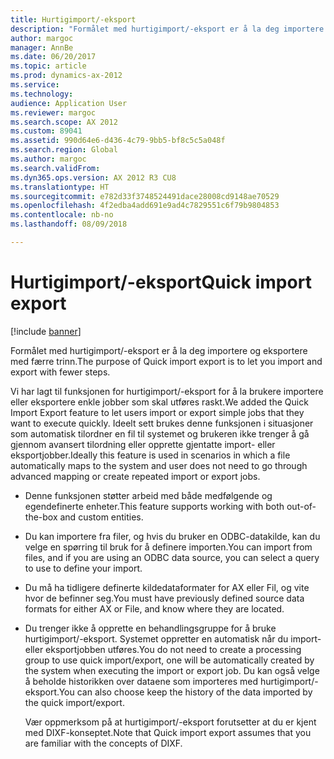 ```yaml
---
title: Hurtigimport/-eksport
description: "Formålet med hurtigimport/-eksport er å la deg importere og eksportere med færre trinn."
author: margoc
manager: AnnBe
ms.date: 06/20/2017
ms.topic: article
ms.prod: dynamics-ax-2012
ms.service: 
ms.technology: 
audience: Application User
ms.reviewer: margoc
ms.search.scope: AX 2012
ms.custom: 89041
ms.assetid: 990d64e6-d436-4c79-9bb5-bf8c5c5a048f
ms.search.region: Global
ms.author: margoc
ms.search.validFrom: 
ms.dyn365.ops.version: AX 2012 R3 CU8
ms.translationtype: HT
ms.sourcegitcommit: e782d33f3748524491dace28008cd9148ae70529
ms.openlocfilehash: 4f2edba4add691e9ad4c7829551c6f79b9804853
ms.contentlocale: nb-no
ms.lasthandoff: 08/09/2018

---
```


# <a name="quick-import-export"></a><span data-ttu-id="eede0-103">Hurtigimport/-eksport</span><span class="sxs-lookup"><span data-stu-id="eede0-103">Quick import export</span></span>

[!include [banner](../../includes/banner.md)]

<span data-ttu-id="eede0-104">Formålet med hurtigimport/-eksport er å la deg importere og eksportere med færre trinn.</span><span class="sxs-lookup"><span data-stu-id="eede0-104">The purpose of Quick import export is to let you import and export with fewer steps.</span></span>

<span data-ttu-id="eede0-105">Vi har lagt til funksjonen for hurtigimport/-eksport for å la brukere importere eller eksportere enkle jobber som skal utføres raskt.</span><span class="sxs-lookup"><span data-stu-id="eede0-105">We added the Quick Import Export feature to let users import or export simple jobs that they want to execute quickly.</span></span> <span data-ttu-id="eede0-106">Ideelt sett brukes denne funksjonen i situasjoner som automatisk tilordner en fil til systemet og brukeren ikke trenger å gå gjennom avansert tilordning eller opprette gjentatte import- eller eksportjobber.</span><span class="sxs-lookup"><span data-stu-id="eede0-106">Ideally this feature is used in scenarios in which a file automatically maps to the system and user does not need to go through advanced mapping or create repeated import or export jobs.</span></span>

- <span data-ttu-id="eede0-107">Denne funksjonen støtter arbeid med både medfølgende og egendefinerte enheter.</span><span class="sxs-lookup"><span data-stu-id="eede0-107">This feature supports working with both out-of-the-box and custom entities.</span></span>
- <span data-ttu-id="eede0-108">Du kan importere fra filer, og hvis du bruker en ODBC-datakilde, kan du velge en spørring til bruk for å definere importen.</span><span class="sxs-lookup"><span data-stu-id="eede0-108">You can import from files, and if you are using an ODBC data source, you can select a query to use to define your import.</span></span>
- <span data-ttu-id="eede0-109">Du må ha tidligere definerte kildedataformater for AX eller Fil, og vite hvor de befinner seg.</span><span class="sxs-lookup"><span data-stu-id="eede0-109">You must have previously defined source data formats for either AX or File, and know where they are located.</span></span>
- <span data-ttu-id="eede0-110">Du trenger ikke å opprette en behandlingsgruppe for å bruke hurtigimport/-eksport. Systemet oppretter en automatisk når du import- eller eksportjobben utføres.</span><span class="sxs-lookup"><span data-stu-id="eede0-110">You do not need to create a processing group to use quick import/export, one will be automatically created by the system when executing the import or export job.</span></span> <span data-ttu-id="eede0-111">Du kan også velge å beholde historikken over dataene som importeres med hurtigimport/-eksport.</span><span class="sxs-lookup"><span data-stu-id="eede0-111">You can also choose keep the history of the data imported by the quick import/export.</span></span>

  <span data-ttu-id="eede0-112">Vær oppmerksom på at hurtigimport/-eksport forutsetter at du er kjent med DIXF-konseptet.</span><span class="sxs-lookup"><span data-stu-id="eede0-112">Note that Quick import export assumes that you are familiar with the concepts of DIXF.</span></span>




